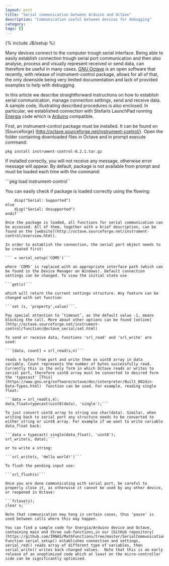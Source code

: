 ```yaml
---
layout: post
title: "Serial communication between Arduino and Octave"
description: "Communication useful between devices for debugging"
category: 
tags: []
---
```

{% include JB/setup %}

Many devices connect to the computer trough serial interface. Being able to easily establish connection trough serial port communication and then also analyse, process and visually represent received or send data, can therefore be useful in many cases. [GNU Octave](http://www.gnu.org/software/octave/) is an open software that recently, with release of instrument-control package, allows for all of that, the only downside being very limited documentation and lack of provided examples to help with debugging.

In this article we describe straightforward instructions on how to establish serial communication, manage connection settings, send and receive data.  A sample code, illustrating described procedures is also enclosed. In particular, we established connection with Stellaris LaunchPad running [Energia](http://energia.nu) code which is [Arduino](http://arduino.cc) compatible.

First, an instrument-control package must be installed. It can be found on [Sourceforge] (http://octave.sourceforge.net/instrument-control/).  Open the folder containing downloaded files in Octave and in prompt execute command:

```pkg install instrument-control-0.2.1.tar.gz```

If installed correctly, you will not receive any message, otherwise error message will appear. By default, package is not available from prompt and must be loaded each time with the command:

```pkg load instrument-control``

You can easily check if package is loaded correctly using the flowing:

```if (exist("serial") == 3)
    disp("Serial: Supported")
else
    disp("Serial: Unsupported")
endif```

Once the package is loaded, all functions for serial communication can be accessed. All of them, together with a brief description, can be found on the [website](http://octave.sourceforge.net/instrument-control/overview.html).

In order to establish the connection, the serial port object needs to be created first:

``` = serial_setup('COM5')```

where 'COM5' is replaced with an appropriate interface path (which can be found in the Device Manager on Windows). Default connection settings can be changed. To view the initial state use

```get(s)```

which will return the current settings structure. Any feature can be changed with set function

```set (s, 'property',value)```.

Pay special attention to ’timeout’, as the default value -1, means blocking the call. More about other options can be found [online](http://octave.sourceforge.net/instrument-control/function/@octave_serial/set.html)

To send or receive data, functions 'srl_read' and 'srl_write' are used:

```[data, count] = srl_read(s,n)```

reads n bytes from port and write them as uint8 array in data variable. Count represents the number of bytes successfully read.  Currently this is the only form in which Octave reads or writes to serial port, therefore uint8 array must be converted to desired form the 'typecast' [This](https://www.gnu.org/software/octave/doc/interpreter/Built_002din-Data-Types.html)  function can be used. For example, reading single float:

```data = srl_read(s,4);
data_float=typecast(uint8(data), 'single');```

To just convert uint8 array to string use char(data). Similar, when writing back to serial port any structure needs to be converted to either string or uint8 array. For example if we want to write variable data_float back:

```data = typecast( single(data_float), 'uint8');
srl_write(s, data);```

or to write a string:

```srl_write(s, 'Hello world!')```

To flush the pending input use:

```srl_flush(s)```

Once you are done communicating with serial port, be careful to properly close it, as otherwise it cannot be used by any other device, or reopened in Octave:

```fclose(s);
clear s;```

Note that communication may hang in certain cases, thus 'pause' is used between calls where this may happen.

You can find a sample code for Energia/Arduino device and Octave, containing main and three sub-functions,in our [GitHub repository](https://github.com/IRNAS/MathFunctions/tree/master/SerialCommunicationOctaveArduino). Function serial_setup() establishes connection and settings, serial_red() reads array of different type of variables, then serial_write() writes back changed values.  Note that this is an early release of an unoptimized code which at least on the micro-controller side can be significantly optimized. 
 
 



